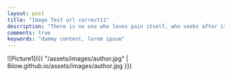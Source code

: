 ```yaml
---
layout: post
title: "Image Test url correct11"
description: "There is no one who loves pain itself, who seeks after it and wants to have it, simply because it is pain..."
comments: true
keywords: "dummy content, lorem ipsum"
---
```



![Picture1]({{ "/assets/images/author.jpg" | 8iiow.github.io/assets/images/author.jpg }})




